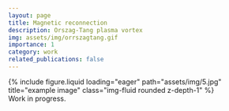 ```yaml
---
layout: page
title: Magnetic reconnection
description: Orszag-Tang plasma vortex
img: assets/img/orrszagtang.gif
importance: 1
category: work
related_publications: false
---
```


<div class="row">
    <div class="col-sm mt-3 mt-md-0">
        {% include figure.liquid loading="eager" path="assets/img/5.jpg" title="example image" class="img-fluid rounded z-depth-1" %}
    </div>
</div>
<div class="caption">
    Work in progress.
</div>
